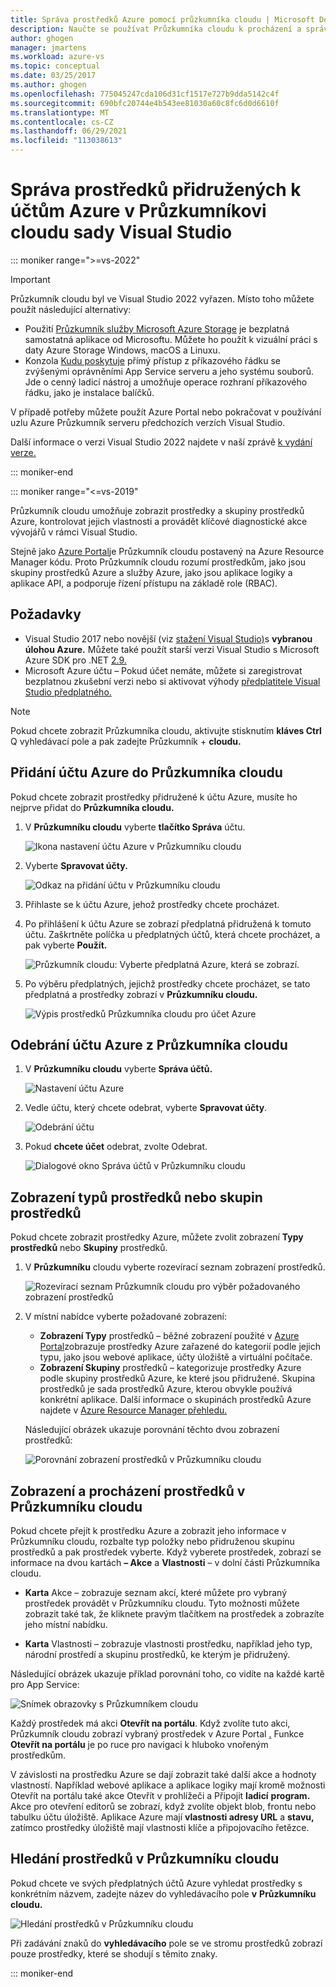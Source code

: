 ```yaml
---
title: Správa prostředků Azure pomocí průzkumníka cloudu | Microsoft Docs
description: Naučte se používat Průzkumníka cloudu k procházení a správě prostředků Azure v Visual Studio.
author: ghogen
manager: jmartens
ms.workload: azure-vs
ms.topic: conceptual
ms.date: 03/25/2017
ms.author: ghogen
ms.openlocfilehash: 775045247cda106d31cf1517e727b9dda5142c4f
ms.sourcegitcommit: 690bfc20744e4b543ee81030a60c8fc6d0d6610f
ms.translationtype: MT
ms.contentlocale: cs-CZ
ms.lasthandoff: 06/29/2021
ms.locfileid: "113038613"
---
```

# <a name="manage-the-resources-associated-with-your-azure-accounts-in-visual-studio-cloud-explorer"></a>Správa prostředků přidružených k účtům Azure v Průzkumníkovi cloudu sady Visual Studio

::: moniker range=">=vs-2022"
> [!Important]
> Průzkumník cloudu byl ve Visual Studio 2022 vyřazen. Místo toho můžete použít následující alternativy:
> - Použití [Průzkumník služby Microsoft Azure Storage](/azure/vs-azure-tools-storage-manage-with-storage-explorer) je bezplatná samostatná aplikace od Microsoftu. Můžete ho použít k vizuální práci s daty Azure Storage Windows, macOS a Linuxu.
> - Konzola [Kudu poskytuje](https://github.com/projectkudu/kudu/wiki/Kudu-console) přímý přístup z příkazového řádku se zvýšenými oprávněními App Service serveru a jeho systému souborů. Jde o cenný ladicí nástroj a umožňuje operace rozhraní příkazového řádku, jako je instalace balíčků.
>
> V případě potřeby můžete použít Azure Portal nebo pokračovat v používání uzlu Azure Průzkumník serveru předchozích verzích Visual Studio.
>
> Další informace o verzi Visual Studio 2022 najdete v naší zprávě [k vydání verze.](/visualstudio/releases/2022/release-notes-preview/)

::: moniker-end

::: moniker range="<=vs-2019"

Průzkumník cloudu umožňuje zobrazit prostředky a skupiny prostředků Azure, kontrolovat jejich vlastnosti a provádět klíčové diagnostické akce vývojářů v rámci Visual Studio.

Stejně jako [Azure Portal](https://portal.azure.com)je Průzkumník cloudu postavený na Azure Resource Manager kódu. Proto Průzkumník cloudu rozumí prostředkům, jako jsou skupiny prostředků Azure a služby [](/azure/role-based-access-control/role-assignments-portal) Azure, jako jsou aplikace logiky a aplikace API, a podporuje řízení přístupu na základě role (RBAC).

## <a name="prerequisites"></a>Požadavky

* Visual Studio 2017 nebo novější (viz [stažení Visual Studio)](https://visualstudio.microsoft.com/downloads)s **vybranou úlohou Azure.** Můžete také použít starší verzi Visual Studio s Microsoft Azure SDK pro .NET [2.9.](https://www.microsoft.com/download/details.aspx?id=51657)
* Microsoft Azure účtu – Pokud účet nemáte, můžete si [](https://azure.microsoft.com/pricing/member-offers/credit-for-visual-studio-subscribers/) zaregistrovat bezplatnou zkušební verzi nebo si aktivovat výhody [předplatitele Visual Studio předplatného.](https://azure.microsoft.com/pricing/member-offers/credit-for-visual-studio-subscribers/)

> [!NOTE]
> Pokud chcete zobrazit Průzkumníka cloudu, aktivujte stisknutím **kláves Ctrl** Q vyhledávací pole a pak zadejte Průzkumník +  **cloudu.**

## <a name="add-an-azure-account-to-cloud-explorer"></a>Přidání účtu Azure do Průzkumníka cloudu

Pokud chcete zobrazit prostředky přidružené k účtu Azure, musíte ho nejprve přidat do **Průzkumníka cloudu.**

1. V **Průzkumníku cloudu** vyberte **tlačítko Správa** účtu.

   ![Ikona nastavení účtu Azure v Průzkumníku cloudu](./media/vs-azure-tools-resources-managing-with-cloud-explorer/azure-account-settings.png)

1. Vyberte **Spravovat účty.**

   ![Odkaz na přidání účtu v Průzkumníku cloudu](./media/vs-azure-tools-resources-managing-with-cloud-explorer/manage-accounts-link.png)

1. Přihlaste se k účtu Azure, jehož prostředky chcete procházet.

1. Po přihlášení k účtu Azure se zobrazí předplatná přidružená k tomuto účtu. Zaškrtněte políčka u předplatných účtů, která chcete procházet, a pak vyberte **Použít.**

   ![Průzkumník cloudu: Vyberte předplatná Azure, která se zobrazí.](./media/vs-azure-tools-resources-managing-with-cloud-explorer/select-subscriptions.png)

1. Po výběru předplatných, jejichž prostředky chcete procházet, se tato předplatná a prostředky zobrazí v **Průzkumníku cloudu.**

   ![Výpis prostředků Průzkumníka cloudu pro účet Azure](./media/vs-azure-tools-resources-managing-with-cloud-explorer/resources-listed.png)

## <a name="remove-an-azure-account-from-cloud-explorer"></a>Odebrání účtu Azure z Průzkumníka cloudu

1. V **Průzkumníku cloudu** vyberte **Správa účtů.**

   ![Nastavení účtu Azure](./media/vs-azure-tools-resources-managing-with-cloud-explorer/azure-account-settings.png)

1. Vedle účtu, který chcete odebrat, vyberte **Spravovat účty**.

   ![Odebrání účtu](./media/vs-azure-tools-resources-managing-with-cloud-explorer/remove-account.png)

1. Pokud **chcete účet** odebrat, zvolte Odebrat.

    ![Dialogové okno Správa účtů v Průzkumníku cloudu](./media/vs-azure-tools-resources-managing-with-cloud-explorer/accountmanage.PNG)

## <a name="view-resource-types-or-resource-groups"></a>Zobrazení typů prostředků nebo skupin prostředků

Pokud chcete zobrazit prostředky Azure, můžete zvolit zobrazení **Typy prostředků** nebo **Skupiny** prostředků.

1. V **Průzkumníku** cloudu vyberte rozevírací seznam zobrazení prostředků.

   ![Rozevírací seznam Průzkumník cloudu pro výběr požadovaného zobrazení prostředků](./media/vs-azure-tools-resources-managing-with-cloud-explorer/resources-view-dropdown.png)

1. V místní nabídce vyberte požadované zobrazení:

   * **Zobrazení Typy** prostředků – běžné zobrazení použité v [Azure Portal](https://portal.azure.com)zobrazuje prostředky Azure zařazené do kategorií podle jejich typu, jako jsou webové aplikace, účty úložiště a virtuální počítače.
   * **Zobrazení Skupiny** prostředků – kategorizuje prostředky Azure podle skupiny prostředků Azure, ke které jsou přidružené. Skupina prostředků je sada prostředků Azure, kterou obvykle používá konkrétní aplikace. Další informace o skupinách prostředků Azure najdete v [Azure Resource Manager přehledu.](/azure/azure-resource-manager/resource-group-overview)

   Následující obrázek ukazuje porovnání těchto dvou zobrazení prostředků:

   ![Porovnání zobrazení prostředků v Průzkumníku cloudu](./media/vs-azure-tools-resources-managing-with-cloud-explorer/resource-views-comparison.png)

## <a name="view-and-navigate-resources-in-cloud-explorer"></a>Zobrazení a procházení prostředků v Průzkumníku cloudu

Pokud chcete přejít k prostředku Azure a zobrazit jeho informace v Průzkumníku cloudu, rozbalte typ položky nebo přidruženou skupinu prostředků a pak prostředek vyberte. Když vyberete prostředek, zobrazí se informace na dvou kartách **– Akce** a **Vlastnosti** – v dolní části Průzkumníka cloudu.

* **Karta** Akce – zobrazuje seznam akcí, které můžete pro vybraný prostředek provádět v Průzkumníku cloudu. Tyto možnosti můžete zobrazit také tak, že kliknete pravým tlačítkem na prostředek a zobrazíte jeho místní nabídku.

* **Karta** Vlastnosti – zobrazuje vlastnosti prostředku, například jeho typ, národní prostředí a skupinu prostředků, ke kterým je přidružený.

Následující obrázek ukazuje příklad porovnání toho, co vidíte na každé kartě pro App Service:

  ![Snímek obrazovky s Průzkumníkem cloudu](./media/vs-azure-tools-resources-managing-with-cloud-explorer/actions-and-properties.png)

Každý prostředek má akci **Otevřít na portálu**. Když zvolíte tuto akci, Průzkumník cloudu zobrazí vybraný prostředek v Azure Portal [.](https://portal.azure.com) Funkce **Otevřít na portálu** je po ruce pro navigaci k hluboko vnořeným prostředkům.

V závislosti na prostředku Azure se dají zobrazit také další akce a hodnoty vlastností. Například webové aplikace a aplikace logiky  mají kromě možnosti Otevřít na portálu také akce Otevřít v prohlížeči a Připojit **ladicí** **program.** Akce pro otevření editorů se zobrazí, když zvolíte objekt blob, frontu nebo tabulku účtu úložiště. Aplikace Azure mají **vlastnosti adresy URL** a **stavu,** zatímco prostředky úložiště mají vlastnosti klíče a připojovacího řetězce.

## <a name="find-resources-in-cloud-explorer"></a>Hledání prostředků v Průzkumníku cloudu

Pokud chcete ve svých předplatných účtů Azure vyhledat prostředky s konkrétním názvem, zadejte název do vyhledávacího pole **v** **Průzkumníku cloudu.**

  ![Hledání prostředků v Průzkumníku cloudu](./media/vs-azure-tools-resources-managing-with-cloud-explorer/search-for-resources.png)

Při zadávání znaků do **vyhledávacího** pole se ve stromu prostředků zobrazí pouze prostředky, které se shodují s těmito znaky.

::: moniker-end
